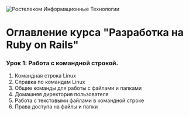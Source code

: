 ![Ростелеком Информационные Технологии](https://github.com/ulstu/rubyonails/raw/master/rtk_it_logo.png)

# Оглавление курса "Разработка на Ruby on Rails"

### Урок 1: Работа с командной строкой.
1. Командная строка Linux
1. Справка по командам Linux
1. Общие команды для работы с файлами и папками
1. Домашняя директория пользователя
1. Работа с текстовыми файлами в командной строке
1. Права доступа на файлы и папки
